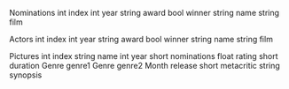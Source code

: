Nominations
    int index
    int year
    string award
    bool winner
    string name
    string film

Actors
    int index
    int year
    string award
    bool winner
    string name
    string film

Pictures
    int index
    string name
    int year
    short nominations
    float rating
    short duration
    Genre genre1
    Genre genre2
    Month release
    short metacritic
    string synopsis

        
